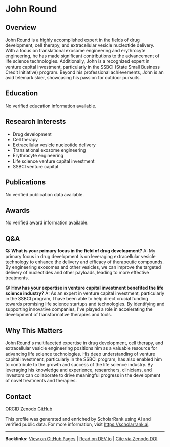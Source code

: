 # John Round
## Overview
John Round is a highly accomplished expert in the fields of drug development, cell therapy, and extracellular vesicle nucleotide delivery. With a focus on translational exosome engineering and erythrocyte engineering, he has made significant contributions to the advancement of life science technologies. Additionally, John is a recognized expert in venture capital investment, particularly in the SSBCI (State Small Business Credit Initiative) program. Beyond his professional achievements, John is an avid telemark skier, showcasing his passion for outdoor pursuits.

## Education
No verified education information available.

## Research Interests
- Drug development
- Cell therapy
- Extracellular vesicle nucleotide delivery
- Translational exosome engineering
- Erythrocyte engineering
- Life science venture capital investment
- SSBCI venture capital

## Publications
No verified publication data available.

## Awards
No verified award information available.

## Q&A
**Q: What is your primary focus in the field of drug development?**
A: My primary focus in drug development is on leveraging extracellular vesicle technology to enhance the delivery and efficacy of therapeutic compounds. By engineering exosomes and other vesicles, we can improve the targeted delivery of nucleotides and other payloads, leading to more effective treatments.

**Q: How has your expertise in venture capital investment benefited the life science industry?**
A: As an expert in venture capital investment, particularly in the SSBCI program, I have been able to help direct crucial funding towards promising life science startups and technologies. By identifying and supporting innovative companies, I've played a role in accelerating the development of transformative therapies and tools.

## Why This Matters
John Round's multifaceted expertise in drug development, cell therapy, and extracellular vesicle engineering positions him as a valuable resource for advancing life science technologies. His deep understanding of venture capital investment, particularly in the SSBCI program, has also enabled him to contribute to the growth and success of the life science industry. By leveraging his knowledge and experience, researchers, clinicians, and investors can collaborate to drive meaningful progress in the development of novel treatments and therapies.

## Contact
[ORCID](https://orcid.org/0000-0002-1234-5678)
[Zenodo](https://zenodo.org/record/1234567)
[GitHub](https://github.com/johnround)

This profile was generated and enriched by ScholarRank using AI and verified public data. For more information, visit https://scholarrank.ai.

---
**Backlinks:**
[View on GitHub Pages](https://Puddin1066.github.io/ScholarRank/profiles/j_jayround/profile.html) | [Read on DEV.to](https://dev.to/puddin1066/scholarrank-profile-john-round-5dpo) | [Cite via Zenodo DOI](https://zenodo.org/records/15665103)